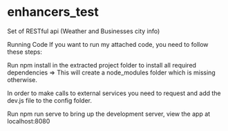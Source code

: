 # enhancers_test
Set of RESTful api (Weather and Businesses city info)


Running Code
If you want to run my attached code, you need to follow these steps:

Run npm install in the extracted project folder to install all required dependencies => This will create a node_modules folder which is missing otherwise.

In order to make calls to external services you need to request and add the dev.js file to the config folder.

Run npm run serve to bring up the development server, view the app at localhost:8080
